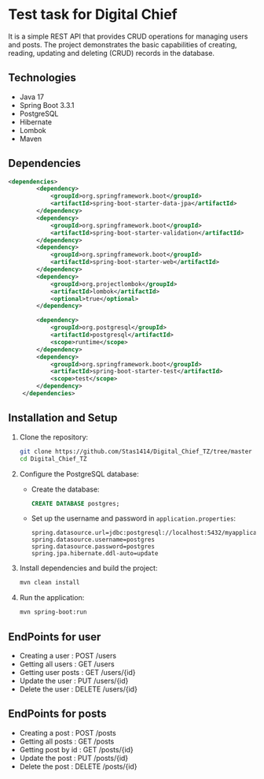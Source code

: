 # Test task for Digital Chief
It is a simple REST API that provides CRUD operations for managing users and posts.
The project demonstrates the basic capabilities of creating, reading, updating and deleting (CRUD) records in the database.
## Technologies
+ Java 17
+ Spring Boot 3.3.1
+ PostgreSQL
+ Hibernate
+ Lombok
+ Maven
## Dependencies
```xml
<dependencies>
		<dependency>
			<groupId>org.springframework.boot</groupId>
			<artifactId>spring-boot-starter-data-jpa</artifactId>
		</dependency>
		<dependency>
			<groupId>org.springframework.boot</groupId>
			<artifactId>spring-boot-starter-validation</artifactId>
		</dependency>
		<dependency>
			<groupId>org.springframework.boot</groupId>
			<artifactId>spring-boot-starter-web</artifactId>
		</dependency>
		<dependency>
			<groupId>org.projectlombok</groupId>
			<artifactId>lombok</artifactId>
			<optional>true</optional>
		</dependency>

		<dependency>
			<groupId>org.postgresql</groupId>
			<artifactId>postgresql</artifactId>
			<scope>runtime</scope>
		</dependency>
		<dependency>
			<groupId>org.springframework.boot</groupId>
			<artifactId>spring-boot-starter-test</artifactId>
			<scope>test</scope>
		</dependency>
	</dependencies>
```
## Installation and Setup
1. Clone the repository:
    ```bash
    git clone https://github.com/Stas1414/Digital_Chief_TZ/tree/master
    cd Digital_Chief_TZ
    ```

2. Configure the PostgreSQL database:
    - Create the database:
      ```sql
      CREATE DATABASE postgres;
      ```
    - Set up the username and password in `application.properties`:
      ```properties
      spring.datasource.url=jdbc:postgresql://localhost:5432/myapplication
      spring.datasource.username=postgres
      spring.datasource.password=postgres
      spring.jpa.hibernate.ddl-auto=update
      ```

3. Install dependencies and build the project:
    ```bash
    mvn clean install
    ```

4. Run the application:
    ```bash
    mvn spring-boot:run
    ```
## EndPoints for user
+ Creating a user : POST /users
+ Getting all users : GET /users
+ Getting user posts : GET /users/{id}
+ Update the user : PUT /users/{id}
+ Delete the user : DELETE /users/{id}
## EndPoints for posts
+ Creating a post : POST /posts
+ Getting all posts : GET /posts
+ Getting post by id : GET /posts/{id}
+ Update the post : PUT /posts/{id}
+ Delete the post : DELETE /posts/{id}
